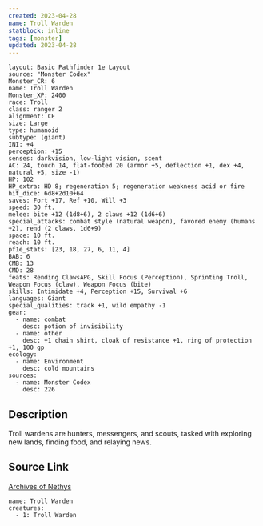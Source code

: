 ```yaml
---
created: 2023-04-28
name: Troll Warden
statblock: inline
tags: [monster]
updated: 2023-04-28
---
```

```statblock
layout: Basic Pathfinder 1e Layout
source: "Monster Codex"
Monster_CR: 6
name: Troll Warden
Monster_XP: 2400
race: Troll
class: ranger 2
alignment: CE
size: Large
type: humanoid
subtype: (giant)
INI: +4
perception: +15
senses: darkvision, low-light vision, scent
AC: 24, touch 14, flat-footed 20 (armor +5, deflection +1, dex +4, natural +5, size -1)
HP: 102
HP_extra: HD 8; regeneration 5; regeneration weakness acid or fire
hit_dice: 6d8+2d10+64
saves: Fort +17, Ref +10, Will +3
speed: 30 ft.
melee: bite +12 (1d8+6), 2 claws +12 (1d6+6)
special_attacks: combat style (natural weapon), favored enemy (humans +2), rend (2 claws, 1d6+9)
space: 10 ft.
reach: 10 ft.
pf1e_stats: [23, 18, 27, 6, 11, 4]
BAB: 6
CMB: 13
CMD: 28
feats: Rending ClawsAPG, Skill Focus (Perception), Sprinting Troll, Weapon Focus (claw), Weapon Focus (bite)
skills: Intimidate +4, Perception +15, Survival +6
languages: Giant
special_qualities: track +1, wild empathy -1
gear:
  - name: combat
    desc: potion of invisibility
  - name: other
    desc: +1 chain shirt, cloak of resistance +1, ring of protection +1, 100 gp
ecology:
  - name: Environment
    desc: cold mountains
sources:
  - name: Monster Codex
    desc: 226
```
## Description
Troll wardens are hunters, messengers, and scouts, tasked with exploring new lands, finding food, and relaying news.
## Source Link
[Archives of Nethys](https://aonprd.com/MonsterDisplay.aspx?ItemName=Troll%20Warden)
```encounter-table
name: Troll Warden
creatures:
  - 1: Troll Warden
```
